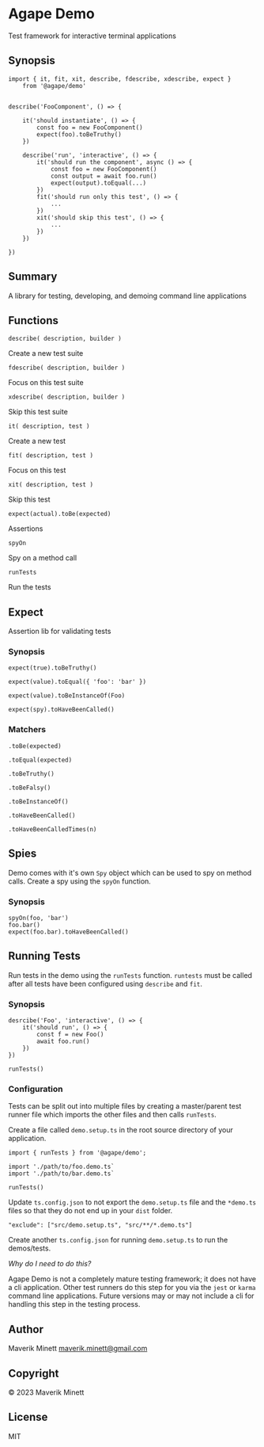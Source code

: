 # Agape Demo

Test framework for interactive terminal applications


## Synopsis

```
import { it, fit, xit, describe, fdescribe, xdescribe, expect } 
    from '@agape/demo'


describe('FooComponent', () => {

    it('should instantiate', () => {
        const foo = new FooComponent()
        expect(foo).toBeTruthy()
    })

    describe('run', 'interactive', () => {
        it('should run the component', async () => {
            const foo = new FooComponent()
            const output = await foo.run()
            expect(output).toEqual(...)
        })
        fit('should run only this test', () => {
            ...
        })
        xit('should skip this test', () => {
            ...
        })
    })

})

```

## Summary

A library for testing, developing, and demoing command line applications

## Functions

`describe( description, builder )`

Create a new test suite

`fdescribe( description, builder )`

Focus on this test suite

`xdescribe( description, builder )`

Skip this test suite

`it( description, test )`

Create a new test

`fit( description, test )`

Focus on this test

`xit( description, test )`

Skip this test

`expect(actual).toBe(expected)`

Assertions

`spyOn`

Spy on a method call

`runTests`

Run the tests

## Expect

Assertion lib for validating tests

### Synopsis

```
expect(true).toBeTruthy()

expect(value).toEqual({ 'foo': 'bar' })

expect(value).toBeInstanceOf(Foo)

expect(spy).toHaveBeenCalled()

```

### Matchers

`.toBe(expected)`

`.toEqual(expected)`

`.toBeTruthy()`

`.toBeFalsy()`

`.toBeInstanceOf()`

`.toHaveBeenCalled()`

`.toHaveBeenCalledTimes(n)`

## Spies

Demo comes with it's own `Spy` object which can be used to spy on
method calls. Create a spy using the `spyOn` function.

### Synopsis

```
spyOn(foo, 'bar')
foo.bar()
expect(foo.bar).toHaveBeenCalled()
```

## Running Tests

Run tests in the demo using the `runTests` function. `runtests` must be 
called after all tests have been configured using `describe` and `fit`.

### Synopsis

```
desrcibe('Foo', 'interactive', () => {
    it('should run', () => {
        const f = new Foo()
        await foo.run()
    })
})

runTests()
```

### Configuration

Tests can be split out into multiple files by creating a master/parent
test runner file which imports the other files and then calls `runTests`.

Create a file called `demo.setup.ts` in the root source directory of your application.

```
import { runTests } from '@agape/demo';

import './path/to/foo.demo.ts`
import './path/to/bar.demo.ts`

runTests()

```

Update `ts.config.json` to not export the `demo.setup.ts` file and the `*demo.ts` files so that they do not end up in your `dist` folder.

```
"exclude": ["src/demo.setup.ts", "src/**/*.demo.ts"]
```

Create another `ts.config.json` for running `demo.setup.ts` to run the demos/tests.


*Why do I need to do this?*

Agape Demo is not a completely mature testing framework; it does not have a cli application. Other test runners do this step for you via the `jest` or `karma` command line applications. Future versions may or may not include a cli for handling this step in the testing process.


## Author

Maverik Minett  maverik.minett@gmail.com


## Copyright

© 2023 Maverik Minett


## License

MIT
